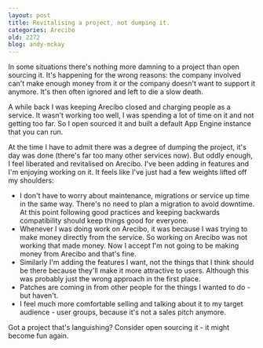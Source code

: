 ```yaml
---
layout: post
title: Revitalising a project, not dumping it.
categories: Arecibo
old: 2272
blog: andy-mckay
---
```

<p>In some situations there's nothing more damning to a project than open sourcing it. It's happening for the wrong reasons: the company involved can't make enough money from it or the company doesn't want to support it anymore. It's then often ignored and left to die a slow death.</p>
<p>A while back I was keeping Arecibo closed and charging people as a service. It wasn't working too well, I was spending a lot of time on it and not getting too far. So I open sourced it and built a default App Engine instance that you can run.</p>
<p>At the time I have to admit there was a degree of dumping the project, it's day was done (there's far too many other services now). But oddly enough, I feel liberated and revitalised on Arecibo. I've been adding in features and I'm enjoying working on it. It feels like I've just had a few weights lifted off my shoulders:</p>
<ul>
<li>I don't have to worry about maintenance, migrations or service up time in the same way. There's no need to plan a migration to avoid downtime. At this point following good practices and keeping backwards compatibility should keep things good for everyone.</li>
<li>Whenever I was doing work on Arecibo, it was because I was trying to make money directly from the service. So working on Arecibo was not working that made money. Now I accept I'm not going to be making money from Arecibo and that's fine.</li>
<li>Similarly I'm adding the features I want, not the things that I think should be there because they'll make it more attractive to users. Although this was probably just the wrong approach in the first place.</li>
<li>Patches are coming in from other people for the things I wanted to do - but haven't.</li>
<li>I feel much more comfortable selling and talking about it to my target audience - user groups, because it's not a sales pitch anymore.</li>
</ul>
<p>Got a project that's languishing? Consider open sourcing it - it might become fun again.</p>